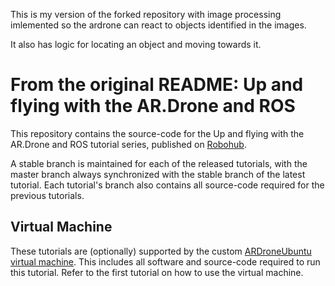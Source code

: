 This is my version of the forked repository with image processing imlemented so the ardrone can react to objects identified in the images.

It also has logic for locating an object and moving towards it.



From the original README:
Up and flying with the AR.Drone and ROS
========================================================

This repository contains the source-code for the Up and flying with the AR.Drone and ROS tutorial series, published on [Robohub](http://www.robohub.org).

A stable branch is maintained for each of the released tutorials, with the master branch always synchronized with the stable branch of the latest tutorial. Each tutorial's branch also contains all source-code required for the previous tutorials.

Virtual Machine
---------------

These tutorials are (optionally) supported by the custom [ARDroneUbuntu virtual machine](http://bit.ly/VqtDql). This includes all software and source-code required to run this tutorial. Refer to the first tutorial on how to use the virtual machine.
